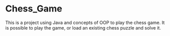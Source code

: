 # Chess_Game

This is a project using Java and concepts of OOP to play the chess game. It is possible to play the game, or load an existing chess puzzle and solve it.
